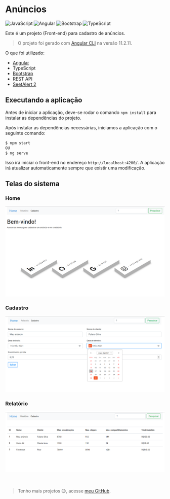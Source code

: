 # Anúncios

![JavaScript](https://img.shields.io/badge/-JavaScript-333333?style=flat&logo=javascript)
![Angular](https://img.shields.io/badge/-Angular-333333?style=flat&logo=angular&logoColor=E23237)
![Bootstrap](https://img.shields.io/badge/-Bootstrap-333333?style=flat&logo=bootstrap&logoColor=563D7C)
![TypeScript](https://img.shields.io/badge/-TypeScript-333333?style=flat&logo=typescript)

Este é um projeto (Front-end) para cadastro de anúncios.

> O projeto foi gerado com [Angular CLI](https://github.com/angular/angular-cli) na versão 11.2.11.

O que foi utilizado:
- [Angular](https://angular.io/)
- TypeScript
- [Bootstrap](https://getbootstrap.com/docs/4.0/getting-started/introduction/)
- REST API
- [SeetAlert 2](https://sweetalert2.github.io/)

## Executando a aplicação

Antes de iniciar a aplicação, deve-se rodar o comando ```npm install``` para instalar as dependências do projeto.

Após instalar as dependências necessárias, iniciamos a aplicação com o seguinte comando:
```
$ npm start
OU
$ ng serve
```

Isso irá iniciar o front-end no endereço `http://localhost:4200/`. A aplicação irá atualizar automaticamente sempre que existir uma modificação.

## Telas do sistema

### Home

<kbd>
  <img src="images/home.png"/>
</kbd>


### Cadastro

<kbd>
  <img src="images/cadastro.png"/>
</kbd>


### Relatório

<kbd>
  <img src="images/relatorio.png"/>
</kbd>

<br>
<br>
<br>

> Tenho mais projetos :wink:, acesse [meu GitHub](https://github.com/HarllanAndrye).

